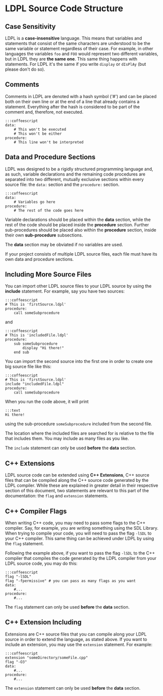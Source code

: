 # LDPL Source Code Structure

## Case Sensitivity

LDPL is a **case-insensitive** language. This means that variables and statements
that consist of the same characters are understood to be the same variable
or statement regardless of their case. For example, in other languages the
variables `foo` and `FOO` would represent two different variables, but in
LDPL they are **the same one**. This same thing happens with statements. For
LDPL it's the same if you write `display` or `dIsPlAy` (but please don't do so).

## Comments
Comments in LDPL are denoted with a hash symbol ('#') and can be placed both
on their own line or at the end of a line that already contains a statement.
Everything after the hash is considered to be part of the comment and,
therefore, not executed.

    :::coffeescript
    data:
        # This won't be executed
        # This won't be either
    procedure:
        # This line won't be interpreted

## Data and Procedure Sections
LDPL was designed to be a rigidly structured programming
language and, as such, variable declarations and the remaining code procedures
are separated into two different, mutually exclusive sections within every
source file: the `data:` section and the `procedure:` section.

    :::coffeescript
    data:
        # Variables go here
    procedure:
        # The rest of the code goes here

Variable declarations should be placed within the **data** section, while the
rest of the code should be placed inside the **procedure** section. Further
sub-procedures should be placed also within the **procedure** section, inside their
own **sub-procedure** subsections.

The **data** section may be obviated if no variables are used.

If your project consists of multiple LDPL source files, each file must have its
own data and procedure sections.

## Including More Source Files

You can import other LDPL source files to your LDPL source by using the
**include** statement. For example, say you have two sources:

    :::coffeescript
    # This is 'firstSource.ldpl'
    procedure:
        call someSubprocedure

and

    :::coffeescript
    # This is 'includedFile.ldpl'
    procedure:
        sub someSubprocedure
            display "Hi there!"
        end sub
        
You can import the second source into the first one in order to create one
big source file like this:

    :::coffeescript
    # This is 'firstSource.ldpl'
    include "includedFile.ldpl"
    procedure:
        call someSubprocedure
        
When you run the code above, it will print

    :::text
    Hi there!
    
using the sub-procedure `someSubprocedure` included from the second file.

The location where the included files are searched for is relative to the file
that includes them. You may include as many files as you like.

The `include` statement can only be used **before** the **data** section.

## C++ Extensions

LDPL source code can be extended using **C++ Extensions**, C++ source files
that can be compiled along the C++ source code generated by the LDPL compiler.
While these are explained in greater detail in their respective section of
this document, two statements are relevant to this part of the documentation:
the `flag` and `extension` statements.

## C++ Compiler Flags

When writing C++ code, you may need to pass some flags to the C++ compiler.
Say, for example, you are writing something using the SDL Library. When
trying to compile your code, you will need to pass the flag `-lSDL` to your
C++ compiler. This same thing can be achieved under LDPL by using the `flag`
statement.

Following the example above, if you want to pass the flag `-lSDL` to the C++
compiler that compiles the code generated by the LDPL compiler from your LDPL
source code, you may do this:

    :::coffeescript
    flag "-lSDL"
    flag "-fpermissive" # you can pass as many flags as you want
    data:
        #...
    procedure:
        #...
        
The `flag` statement can only be used **before** the **data** section.

## C++ Extension Including

Extensions are C++ source files that you can compile along your LDPL source
in order to extend the language, as stated above. If you want to include an
extension, you may use the `extension` statement. For example:

    :::coffeescript
    extension "someDirectory/someFile.cpp"
    flag "-O3"
    data:
        #...
    procedure:
        #...
        
The `extension` statement can only be used **before** the **data** section.







